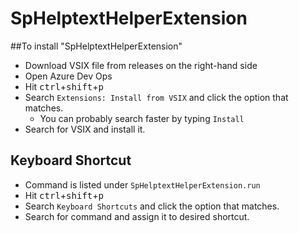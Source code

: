 # SpHelptextHelperExtension
##To install  "SpHelptextHelperExtension"
- Download VSIX file from releases on the right-hand side
- Open Azure Dev Ops
- Hit <kbd>ctrl</kbd>+<kbd>shift</kbd>+<kbd>p</kbd>
- Search `Extensions: Install from VSIX` and click the option that matches.
  - You can probably search faster by typing `Install`
- Search for VSIX and install it.

## Keyboard Shortcut
- Command is listed under `SpHelptextHelperExtension.run`
- Hit <kbd>ctrl</kbd>+<kbd>shift</kbd>+<kbd>p</kbd>
- Search `Keyboard Shortcuts` and click the option that matches.
- Search for command and assign it to desired shortcut.

